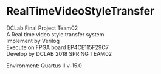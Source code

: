 # RealTimeVideoStyleTransfer
DCLab Final Project Team02   
A Real time video style transfer system   
Implement by Verilog   
Execute on FPGA board EP4CE115F29C7   
Develop by DCLAB 2018 SPRING TEAM02   
   
Environment: Quartus II v-15.0   
